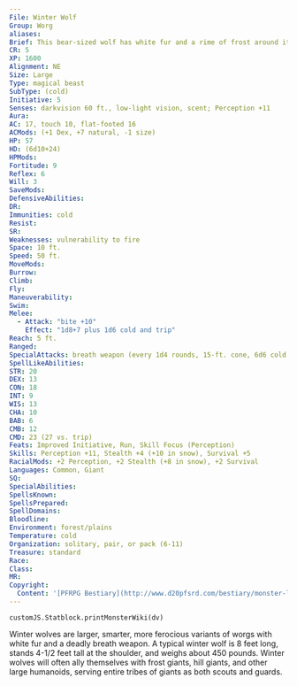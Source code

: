 ```yaml
---
File: Winter Wolf
Group: Worg
aliases: 
Brief: This bear-sized wolf has white fur and a rime of frost around its muzzle. Its eyes are pale blue, almost white in color.
CR: 5
XP: 1600
Alignment: NE
Size: Large
Type: magical beast
SubType: (cold)
Initiative: 5
Senses: darkvision 60 ft., low-light vision, scent; Perception +11
Aura: 
AC: 17, touch 10, flat-footed 16
ACMods: (+1 Dex, +7 natural, -1 size)
HP: 57
HD: (6d10+24)
HPMods: 
Fortitude: 9
Reflex: 6
Will: 3
SaveMods: 
DefensiveAbilities: 
DR: 
Immunities: cold
Resist: 
SR: 
Weaknesses: vulnerability to fire
Space: 10 ft.
Speed: 50 ft.
MoveMods: 
Burrow: 
Climb: 
Fly: 
Maneuverability: 
Swim: 
Melee: 
  - Attack: "bite +10"
    Effect: "1d8+7 plus 1d6 cold and trip"
Reach: 5 ft.
Ranged: 
SpecialAttacks: breath weapon (every 1d4 rounds, 15-ft. cone, 6d6 cold damage, Reflex half DC 17)
SpellLikeAbilities: 
STR: 20
DEX: 13
CON: 18
INT: 9
WIS: 13
CHA: 10
BAB: 6
CMB: 12
CMD: 23 (27 vs. trip)
Feats: Improved Initiative, Run, Skill Focus (Perception)
Skills: Perception +11, Stealth +4 (+10 in snow), Survival +5
RacialMods: +2 Perception, +2 Stealth (+8 in snow), +2 Survival
Languages: Common, Giant
SQ: 
SpecialAbilities: 
SpellsKnown: 
SpellsPrepared: 
SpellDomains: 
Bloodline: 
Environment: forest/plains
Temperature: cold
Organization: solitary, pair, or pack (6-11)
Treasure: standard
Race: 
Class: 
MR: 
Copyright:
  Content: '[PFRPG Bestiary](http://www.d20pfsrd.com/bestiary/monster-listings/magical-beasts/winter-wolf)'
---
```

```dataviewjs
customJS.Statblock.printMonsterWiki(dv)
```
Winter wolves are larger, smarter, more ferocious variants of worgs with white fur and a deadly breath weapon. A typical winter wolf is 8 feet long, stands 4-1/2 feet tall at the shoulder, and weighs about 450 pounds. Winter wolves will often ally themselves with frost giants, hill giants, and other large humanoids, serving entire tribes of giants as both scouts and guards.
